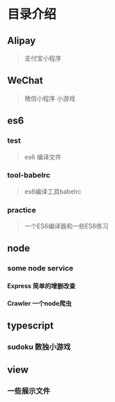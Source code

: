 # 目录介绍

## Alipay

> 支付宝小程序


## WeChat

>  微信小程序 小游戏


## es6

### test 
> es6 编译文件

### tool-babelrc
> es6编译工具babelrc

### practice
> 一个ES6编译器和一些ES6练习


## node

### some node service
#### Express 简单的增删改查
#### Crawler 一个node爬虫


## typescript

### sudoku  数独小游戏


## view

### 一些展示文件

